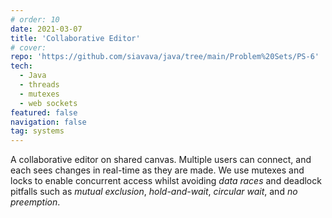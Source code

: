 ```yaml
---
# order: 10
date: 2021-03-07
title: 'Collaborative Editor'
# cover: 
repo: 'https://github.com/siavava/java/tree/main/Problem%20Sets/PS-6'
tech:
  - Java
  - threads
  - mutexes
  - web sockets
featured: false
navigation: false
tag: systems
---
```


A collaborative editor on shared canvas.
Multiple users can connect, and each sees changes in real-time as they are made.
We use mutexes and locks to enable concurrent access whilst
avoiding _data races_ and deadlock pitfalls
such as _mutual exclusion_, _hold-and-wait_,
_circular wait_, and _no preemption_.

